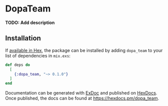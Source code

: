 # DopaTeam

**TODO: Add description**

## Installation

If [available in Hex](https://hex.pm/docs/publish), the package can be installed
by adding `dopa_team` to your list of dependencies in `mix.exs`:

```elixir
def deps do
  [
    {:dopa_team, "~> 0.1.0"}
  ]
end
```

Documentation can be generated with [ExDoc](https://github.com/elixir-lang/ex_doc)
and published on [HexDocs](https://hexdocs.pm). Once published, the docs can
be found at <https://hexdocs.pm/dopa_team>.

